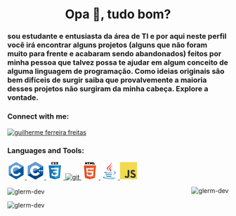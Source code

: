 <h1 align="center">Opa 👋, tudo bom?</h1>
<h3 align="jutify">sou estudante e entusiasta da área de TI e por aqui neste perfil você irá encontrar alguns projetos (alguns que não foram muito para frente e acabaram sendo abandonados) feitos por minha pessoa que talvez possa te ajudar em algum conceito de alguma linguagem de programação. Como ideias originais são bem difíceis de surgir saiba que provalvemente a maioria desses projetos não surgiram da minha cabeça. Explore a vontade.</h3>

<h3 align="left">Connect with me:</h3>
<p align="left">
<a href="https://www.linkedin.com/in/guilherme-ferreira-freitas-954299239/" target="blank"><img align="center" src="https://raw.githubusercontent.com/rahuldkjain/github-profile-readme-generator/master/src/images/icons/Social/linked-in-alt.svg" alt="guilherme ferreira freitas" height="30" width="40" /></a>
</p>

<h3 align="left">Languages and Tools:</h3>
<p align="left"> <a href="https://www.cprogramming.com/" target="_blank" rel="noreferrer"> <img src="https://raw.githubusercontent.com/devicons/devicon/master/icons/c/c-original.svg" alt="c" width="40" height="40"/> </a> <a href="https://www.w3schools.com/cpp/" target="_blank" rel="noreferrer"> <img src="https://raw.githubusercontent.com/devicons/devicon/master/icons/cplusplus/cplusplus-original.svg" alt="cplusplus" width="40" height="40"/> </a> <a href="https://www.w3schools.com/css/" target="_blank" rel="noreferrer"> <img src="https://raw.githubusercontent.com/devicons/devicon/master/icons/css3/css3-original-wordmark.svg" alt="css3" width="40" height="40"/> </a> <a href="https://git-scm.com/" target="_blank" rel="noreferrer"> <img src="https://www.vectorlogo.zone/logos/git-scm/git-scm-icon.svg" alt="git" width="40" height="40"/> </a> <a href="https://www.w3.org/html/" target="_blank" rel="noreferrer"> <img src="https://raw.githubusercontent.com/devicons/devicon/master/icons/html5/html5-original-wordmark.svg" alt="html5" width="40" height="40"/> </a> <a href="https://www.java.com" target="_blank" rel="noreferrer"> <img src="https://raw.githubusercontent.com/devicons/devicon/master/icons/java/java-original.svg" alt="java" width="40" height="40"/> </a> <a href="https://developer.mozilla.org/en-US/docs/Web/JavaScript" target="_blank" rel="noreferrer"> <img src="https://raw.githubusercontent.com/devicons/devicon/master/icons/javascript/javascript-original.svg" alt="javascript" width="40" height="40"/> </a> </p>

<p><img align="right" src="https://github-readme-stats.vercel.app/api/top-langs?username=glerm-dev&show_icons=true&locale=en&layout=compact" alt="glerm-dev" /></p>

<p><img align="center" src="https://github-readme-streak-stats.herokuapp.com/?user=glerm-dev&" alt="glerm-dev" /></p>

<p align="left"> <img src="https://komarev.com/ghpvc/?username=glerm-dev&label=Profile%20views&color=0e75b6&style=flat" alt="glerm-dev" /> </p>
